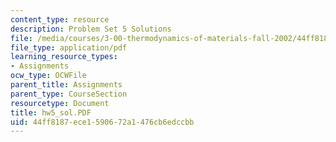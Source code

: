 ```yaml
---
content_type: resource
description: Problem Set 5 Solutions
file: /media/courses/3-00-thermodynamics-of-materials-fall-2002/44ff8187ece1590672a1476cb6edccbb_hw5_sol.PDF
file_type: application/pdf
learning_resource_types:
- Assignments
ocw_type: OCWFile
parent_title: Assignments
parent_type: CourseSection
resourcetype: Document
title: hw5_sol.PDF
uid: 44ff8187-ece1-5906-72a1-476cb6edccbb
---
```

